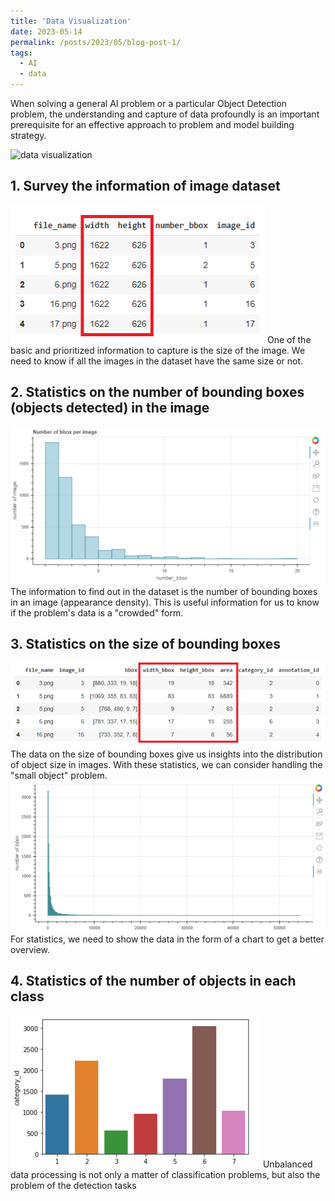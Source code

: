 ```yaml
---
title: 'Data Visualization'
date: 2023-05-14
permalink: /posts/2023/05/blog-post-1/
tags:
  - AI
  - data 
---
```


When solving a general AI problem or a particular Object Detection problem, the understanding and capture of data profoundly is an important prerequisite for an effective approach to problem and model building strategy. 

![data visualization](https://i.redd.it/mkbu3ujj91y21.jpg)
## 1. Survey the information of image dataset
![img](/images/blog/blog_1/1.png)
One of the basic and prioritized information to capture is the size of the image.
We need to know if all the images in the dataset have the same size or not.
## 2. Statistics on the number of bounding boxes (objects detected) in the image
![img](/images/blog/blog_1/2.png)
The information to find out in the dataset is the number of bounding boxes in an image (appearance density).
This is useful information for us to know if the problem's data is a "crowded" form.
## 3. Statistics on the size of bounding boxes
![img](/images/blog/blog_1/3.png)
The data on the size of bounding boxes give us insights into the distribution of object size in images. 
With these statistics, we can consider handling the "small object" problem.
![img](/images/blog/blog_1/4.png)
For statistics, we need to show the data in the form of a chart to get a better overview.
## 4. Statistics of the number of objects in each class
![img](\images\blog\blog_1\5.png)
Unbalanced data processing is not only a matter of classification problems,
but also the problem of the detection tasks